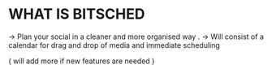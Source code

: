 # WHAT IS BITSCHED

-> Plan your social in a cleaner and more organised way .
-> Will consist of a calendar for drag and drop of media and immediate scheduling

( will add more if new features are needed )


